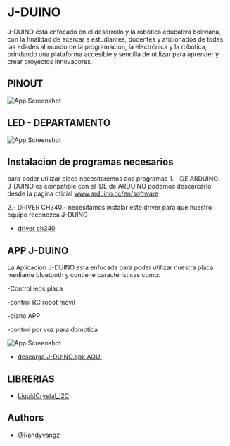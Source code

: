 
# J-DUINO

J-DUINO está enfocado en el desarrollo y la robótica educativa boliviana, con la finalidad de acercar a estudiantes, docentes y aficionados de todas las edades al mundo de la programación, la electrónica y la robótica, brindando una plataforma accesible y sencilla de utilizar para aprender y crear proyectos innovadores.

## PINOUT

![App Screenshot](https://res.cloudinary.com/sjknjfbjfbudnfnf/image/upload/v1682655852/J-DUINO/cwifulki3aitf0rbozmx.png)


## LED - DEPARTAMENTO
![App Screenshot](https://res.cloudinary.com/sjknjfbjfbudnfnf/image/upload/v1682655851/J-DUINO/n5j86zdmyzkk29ewxq6n.png)
## Instalacion de programas necesarios

para poder utilizar placa necesitaremos dos programas
1.- IDE ARDUINO.- J-DUINO es compatible con el IDE de ARDUINO podemos descarcarlo desde la pagina oficial www.arduino.cc/en/software

2.- DRIVER CH340.- necesitamos instalar este driver para que nuestro equipo reconozca J-DUINO
- [driver ch340](https://drive.google.com/file/d/1gnB9u9HnidOV9jQOEt0AguAOyATrRrF1/view?usp=share_link)

## APP J-DUINO
La Aplicacion J-DUINO esta enfocada para poder utilizar nuestra placa mediante bluetooth y contiene caracteristicas como:

-Control leds placa

-control RC robot movil

-piano APP

-control por voz para domotica

![App Screenshot](https://res.cloudinary.com/sjknjfbjfbudnfnf/image/upload/v1683169452/J-DUINO/tai1e8m6wp6vv8avstcb.png)

- [descarga J-DUINO.apk AQUI](https://drive.google.com/file/d/1GwDd3KhHm7dGoht2JRZUDFQHc4joKId_/view?usp=share_link)
## LIBRERIAS

- [LiquidCrystal_I2C](https://drive.google.com/file/d/107kQu9ztJIhmQtwnVz5wNbch_vRfvjgj/view?usp=sharing)


## Authors

- [@Randyvangz](https://github.com/Randyvangz)

